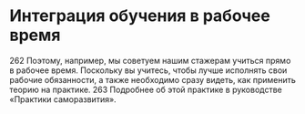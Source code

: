 # Интеграция обучения в рабочее время

262 Поэтому, например, мы советуем нашим стажерам учиться прямо в рабочее время. Поскольку вы учитесь, чтобы лучше исполнять свои рабочие обязанности, а также необходимо сразу видеть, как применить теорию на практике. 
263 Подробнее об этой практике в руководстве «Практики саморазвития».
